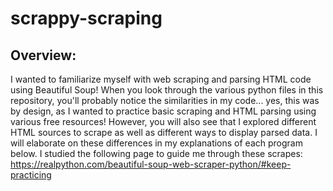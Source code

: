 # scrappy-scraping 

## Overview: 
I wanted to familiarize myself with web scraping and parsing HTML code using Beautiful Soup! When you look through the various python files in this repository, 
you'll probably notice the similarities in my code... yes, this was by design, as I wanted to practice basic scraping and HTML parsing using various 
free resources! 
However, you will also see that I explored different HTML sources to scrape as well as different ways to display parsed data. 
I will elaborate on these differences in my explanations of each program below. 
I studied the following page to guide me through these scrapes: https://realpython.com/beautiful-soup-web-scraper-python/#keep-practicing


